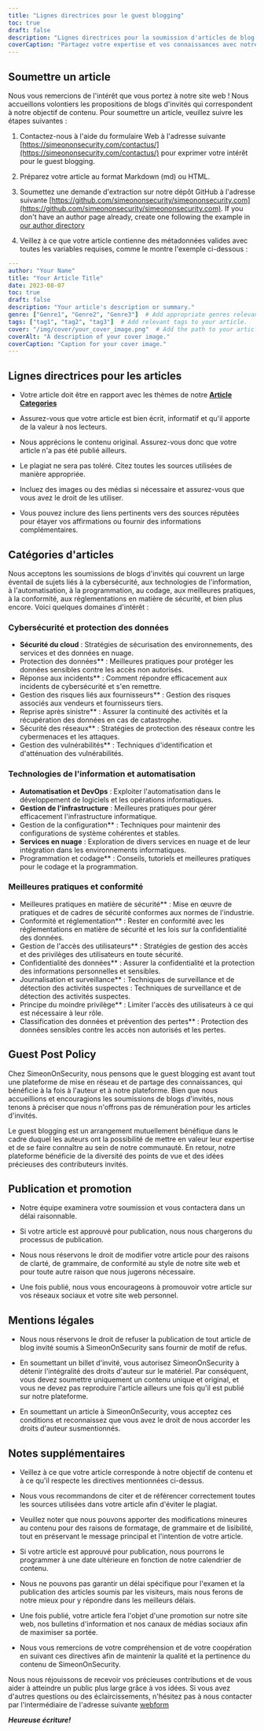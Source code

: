 ```yaml
---
title: "Lignes directrices pour le guest blogging"
toc: true
draft: false
description: "Lignes directrices pour la soumission d'articles de blog invités à SimeonOnSecurity."
coverCaption: "Partagez votre expertise et vos connaissances avec notre communauté grâce au blogage invité."
---
```



## Soumettre un article

Nous vous remercions de l'intérêt que vous portez à notre site web ! Nous accueillons volontiers les propositions de blogs d'invités qui correspondent à notre objectif de contenu. Pour soumettre un article, veuillez suivre les étapes suivantes :

1. Contactez-nous à l'aide du formulaire Web à l'adresse suivante [https://simeononsecurity.com/contactus/](https://simeononsecurity.com/contactus/) pour exprimer votre intérêt pour le guest blogging.

2. Préparez votre article au format Markdown (md) ou HTML.

3. Soumettez une demande d'extraction sur notre dépôt GitHub à l'adresse suivante [https://github.com/simeononsecurity/simeononsecurity.com](https://github.com/simeononsecurity/simeononsecurity.com). If you don't have an author page already, create one following the example in [our author directory](https://github.com/simeononsecurity/simeononsecurity.com/tree/master/content/authors)

4. Veillez à ce que votre article contienne des métadonnées valides avec toutes les variables requises, comme le montre l'exemple ci-dessous :

```yaml
---
author: "Your Name"
title: "Your Article Title"
date: 2023-08-07
toc: true
draft: false
description: "Your article's description or summary."
genre: ["Genre1", "Genre2", "Genre3"]  # Add appropriate genres relevant to your article.
tags: ["tag1", "tag2", "tag3"]  # Add relevant tags to your article.
cover: "/img/cover/your_cover_image.png"  # Add the path to your article's cover image. Must be in png format.
coverAlt: "A description of your cover image."
coverCaption: "Caption for your cover image."
---
```

## Lignes directrices pour les articles

- Votre article doit être en rapport avec les thèmes de notre [**Article Categories**](/guest-posts/#article-categories)

- Assurez-vous que votre article est bien écrit, informatif et qu'il apporte de la valeur à nos lecteurs.

- Nous apprécions le contenu original. Assurez-vous donc que votre article n'a pas été publié ailleurs.

- Le plagiat ne sera pas toléré. Citez toutes les sources utilisées de manière appropriée.

- Incluez des images ou des médias si nécessaire et assurez-vous que vous avez le droit de les utiliser.

- Vous pouvez inclure des liens pertinents vers des sources réputées pour étayer vos affirmations ou fournir des informations complémentaires.


## Catégories d'articles

Nous acceptons les soumissions de blogs d'invités qui couvrent un large éventail de sujets liés à la cybersécurité, aux technologies de l'information, à l'automatisation, à la programmation, au codage, aux meilleures pratiques, à la conformité, aux réglementations en matière de sécurité, et bien plus encore. Voici quelques domaines d'intérêt :

### Cybersécurité et protection des données

- **Sécurité du cloud** : Stratégies de sécurisation des environnements, des services et des données en nuage.
- Protection des données** : Meilleures pratiques pour protéger les données sensibles contre les accès non autorisés.
- Réponse aux incidents** : Comment répondre efficacement aux incidents de cybersécurité et s'en remettre.
- Gestion des risques liés aux fournisseurs** : Gestion des risques associés aux vendeurs et fournisseurs tiers.
- Reprise après sinistre** : Assurer la continuité des activités et la récupération des données en cas de catastrophe.
- Sécurité des réseaux** : Stratégies de protection des réseaux contre les cybermenaces et les attaques.
- Gestion des vulnérabilités** : Techniques d'identification et d'atténuation des vulnérabilités.

### Technologies de l'information et automatisation

- **Automatisation et DevOps** : Exploiter l'automatisation dans le développement de logiciels et les opérations informatiques.
- **Gestion de l'infrastructure** : Meilleures pratiques pour gérer efficacement l'infrastructure informatique.
- Gestion de la configuration** : Techniques pour maintenir des configurations de système cohérentes et stables.
- **Services en nuage** : Exploration de divers services en nuage et de leur intégration dans les environnements informatiques.
- Programmation et codage** : Conseils, tutoriels et meilleures pratiques pour le codage et la programmation.

### Meilleures pratiques et conformité

- Meilleures pratiques en matière de sécurité** : Mise en œuvre de pratiques et de cadres de sécurité conformes aux normes de l'industrie.
- Conformité et réglementation** : Rester en conformité avec les réglementations en matière de sécurité et les lois sur la confidentialité des données.
- Gestion de l'accès des utilisateurs** : Stratégies de gestion des accès et des privilèges des utilisateurs en toute sécurité.
- Confidentialité des données** : Assurer la confidentialité et la protection des informations personnelles et sensibles.
- Journalisation et surveillance** : Techniques de surveillance et de détection des activités suspectes : Techniques de surveillance et de détection des activités suspectes.
- Principe du moindre privilège** : Limiter l'accès des utilisateurs à ce qui est nécessaire à leur rôle.
- Classification des données et prévention des pertes** : Protection des données sensibles contre les accès non autorisés et les pertes.

## Guest Post Policy

Chez SimeonOnSecurity, nous pensons que le guest blogging est avant tout une plateforme de mise en réseau et de partage des connaissances, qui bénéficie à la fois à l'auteur et à notre plateforme. Bien que nous accueillions et encouragions les soumissions de blogs d'invités, nous tenons à préciser que nous n'offrons pas de rémunération pour les articles d'invités.

Le guest blogging est un arrangement mutuellement bénéfique dans le cadre duquel les auteurs ont la possibilité de mettre en valeur leur expertise et de se faire connaître au sein de notre communauté. En retour, notre plateforme bénéficie de la diversité des points de vue et des idées précieuses des contributeurs invités.

## Publication et promotion

- Notre équipe examinera votre soumission et vous contactera dans un délai raisonnable.

- Si votre article est approuvé pour publication, nous nous chargerons du processus de publication.

- Nous nous réservons le droit de modifier votre article pour des raisons de clarté, de grammaire, de conformité au style de notre site web et pour toute autre raison que nous jugerons nécessaire.

- Une fois publié, nous vous encourageons à promouvoir votre article sur vos réseaux sociaux et votre site web personnel.

## Mentions légales

- Nous nous réservons le droit de refuser la publication de tout article de blog invité soumis à SimeonOnSecurity sans fournir de motif de refus.

- En soumettant un billet d'invité, vous autorisez SimeonOnSecurity à détenir l'intégralité des droits d'auteur sur le matériel. Par conséquent, vous devez soumettre uniquement un contenu unique et original, et vous ne devez pas reproduire l'article ailleurs une fois qu'il est publié sur notre plateforme.

- En soumettant un article à SimeonOnSecurity, vous acceptez ces conditions et reconnaissez que vous avez le droit de nous accorder les droits d'auteur susmentionnés.

## Notes supplémentaires

- Veillez à ce que votre article corresponde à notre objectif de contenu et à ce qu'il respecte les directives mentionnées ci-dessus.

- Nous vous recommandons de citer et de référencer correctement toutes les sources utilisées dans votre article afin d'éviter le plagiat.

- Veuillez noter que nous pouvons apporter des modifications mineures au contenu pour des raisons de formatage, de grammaire et de lisibilité, tout en préservant le message principal et l'intention de votre article.

- Si votre article est approuvé pour publication, nous pourrons le programmer à une date ultérieure en fonction de notre calendrier de contenu.

- Nous ne pouvons pas garantir un délai spécifique pour l'examen et la publication des articles soumis par les visiteurs, mais nous ferons de notre mieux pour y répondre dans les meilleurs délais.

- Une fois publié, votre article fera l'objet d'une promotion sur notre site web, nos bulletins d'information et nos canaux de médias sociaux afin de maximiser sa portée.

- Nous vous remercions de votre compréhension et de votre coopération en suivant ces directives afin de maintenir la qualité et la pertinence du contenu de SimeonOnSecurity.

Nous nous réjouissons de recevoir vos précieuses contributions et de vous aider à atteindre un public plus large grâce à vos idées. Si vous avez d'autres questions ou des éclaircissements, n'hésitez pas à nous contacter par l'intermédiaire de l'adresse suivante [webform](https://simeononsecurity.com/contactus/)

***Heureuse écriture!***

